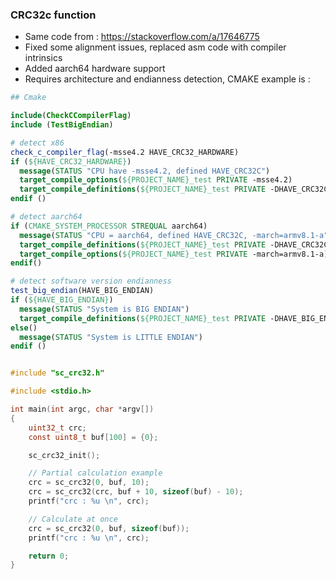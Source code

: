 ### CRC32c function

- Same code from : https://stackoverflow.com/a/17646775
- Fixed some alignment issues, replaced asm code with compiler intrinsics
- Added aarch64 hardware support
- Requires architecture and endianness detection, CMAKE example is :

```cmake
## Cmake

include(CheckCCompilerFlag)
include (TestBigEndian)

# detect x86
check_c_compiler_flag(-msse4.2 HAVE_CRC32_HARDWARE)
if (${HAVE_CRC32_HARDWARE})
  message(STATUS "CPU have -msse4.2, defined HAVE_CRC32C")
  target_compile_options(${PROJECT_NAME}_test PRIVATE -msse4.2)
  target_compile_definitions(${PROJECT_NAME}_test PRIVATE -DHAVE_CRC32C)
endif ()

# detect aarch64
if (CMAKE_SYSTEM_PROCESSOR STREQUAL aarch64)
  message(STATUS "CPU = aarch64, defined HAVE_CRC32C, -march=armv8.1-a")
  target_compile_definitions(${PROJECT_NAME}_test PRIVATE -DHAVE_CRC32C)
  target_compile_options(${PROJECT_NAME}_test PRIVATE -march=armv8.1-a)
endif()

# detect software version endianness
test_big_endian(HAVE_BIG_ENDIAN)
if (${HAVE_BIG_ENDIAN})
  message(STATUS "System is BIG ENDIAN")
  target_compile_definitions(${PROJECT_NAME}_test PRIVATE -DHAVE_BIG_ENDIAN)
else()
  message(STATUS "System is LITTLE ENDIAN")
endif ()
```

```c

#include "sc_crc32.h"

#include <stdio.h>

int main(int argc, char *argv[])
{
    uint32_t crc;
    const uint8_t buf[100] = {0};

    sc_crc32_init();

    // Partial calculation example
    crc = sc_crc32(0, buf, 10);
    crc = sc_crc32(crc, buf + 10, sizeof(buf) - 10);
    printf("crc : %u \n", crc);

    // Calculate at once
    crc = sc_crc32(0, buf, sizeof(buf));
    printf("crc : %u \n", crc);

    return 0;
}

```